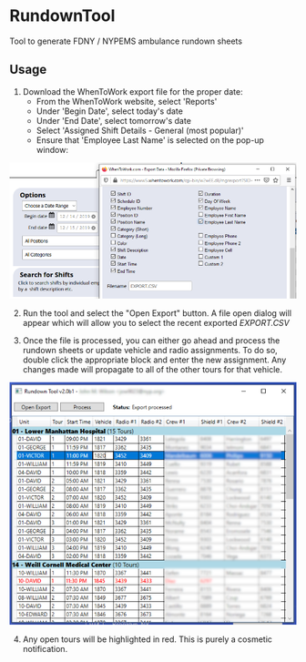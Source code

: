 # RundownTool
Tool to generate FDNY / NYPEMS ambulance rundown sheets

## Usage
1. Download the WhenToWork export file for the proper date:
    * From the WhenToWork website, select 'Reports'
    * Under 'Begin Date', select today's date
    * Under 'End Date', select tomorrow's date
    * Select 'Assigned Shift Details - General (most popular)'
    * Ensure that 'Employee Last Name' is selected on the pop-up window:

![test](Images\rdt_1.png)

2. Run the tool and select the "Open Export" button.  A file open dialog will appear which will allow you to select the recent exported <i>EXPORT.CSV</i>

3. Once the file is processed, you can either go ahead and process the rundown sheets or update vehicle and radio assignments.  To do so, double click the appropriate block and enter the new assignment.  Any changes made will propagate to all of the other tours for that vehicle.

![test](Images\rdt_2.png)

4. Any open tours will be highlighted in red.  This is purely a cosmetic notification.
